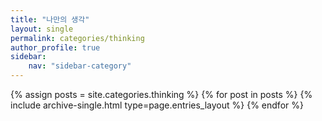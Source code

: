 ```yaml
---
title: "나만의 생각"
layout: single
permalink: categories/thinking
author_profile: true
sidebar:                  
    nav: "sidebar-category"
---
```


{% assign posts = site.categories.thinking %}
{% for post in posts %} {% include archive-single.html type=page.entries_layout %} {% endfor %}

